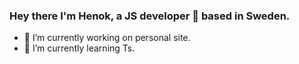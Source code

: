 ### Hey there I'm Henok, a JS developer 🚀 based in Sweden. 

- 🔭 I’m currently working on personal site.
- 🌱 I’m currently learning Ts.

